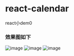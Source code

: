 # react-calendar
react小dem0
### 效果图如下
![image](http://github.com/Appleal/react-calendar/master/images/1.png)
![image](http://github.com/Appleal/react-calendar/master/images/2.png)
![image](http://github.com/Appleal/react-calendar/master/images/3.png)
